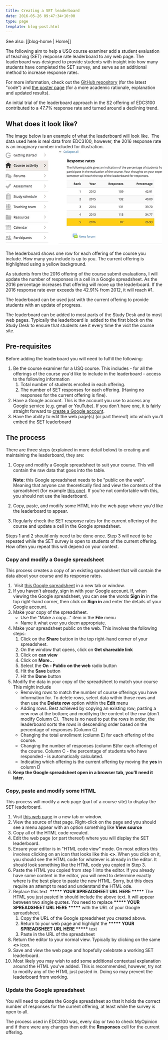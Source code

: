 ```yaml
---
title: Creating a SET leaderboard
date: 2016-05-26 09:47:34+10:00
type: page
template: blog-post.html
---
```


See also: [[blog-home | Home]]

The following aim to help a USQ course examiner add a student evaluation of teaching (SET) response rate leaderboard to any web page. The leaderboard was designed to provide students with insight into how many students have completed the SET survey, and serve as an additional method to increase response rates.

For more information, check out the [GitHub repository](https://github.com/djplaner/leaderboard) (for the latest "code") and [the poster page](http://djon.es/blog/2017/06/17/nudging-up-myopinion-response-rates-using-a-gamified-leaderboard/) (for a more academic rationale, explanation and updated results).

An initial trial of the leaderboard approach in the S2 offering of EDC3100 contributed to a 47.7% response rate and turned around a declining trend.

## What does it look like?

The image below is an example of what the leaderboard will look like.  The data used here is real data from EDC3100, however, the 2016 response rate is an imaginary number included for illustration. [![USQ'ified leaderboard](images/26647051493_017e390ed1.jpg)](https://www.flickr.com/photos/david_jones/26647051493/in/dateposted-public/ "USQ'ified leaderboard")

The leaderboard shows one row for each offering of the course you include. How many you include is up to you. The current offering is highlighted using a yellow background.

As students from the 2016 offering of the course submit evaluations, I will update the number of responses in a cell in a Google spreadsheet. As the 2016 percentage increases that offering will move up the leaderboard. If the 2016 response rate ever exceeds the 42.91% from 2012, it will reach #1.

The leaderboard can be used just with the current offering to provide students with an update of progress.

The leaderboard can be added to most parts of the Study Desk and to most web pages. Typically the leaderboard is  added to the first block on the Study Desk to ensure that students see it every time the visit the course site.

## Pre-requisites

Before adding the leaderboard you will need to fulfill the following:

1. Be the course examiner for a USQ course. This includes - for all the offerings of the course you'd like to include in the leaderboard - access to the following information
    1. Total number of students enrolled in each offering.
    2. The number of SET responses for each offering. (Having no responses for the current offering is fine).
2. Have a Google account. This is the account you use to access any Google service (e.g. gmail or YouTube). If you don't have one, it is fairly straight forward to [create a Google account](https://accounts.google.com/Signup).
3. Have the ability to edit the web page(s) (or part thereof) into which you'll embed the SET leaderboard

## The process

There are three steps (explained in more detail below) to creating and maintaining the leaderboard, they are:

1. Copy and modify a Google spreadsheet to suit your course. This will contain the raw data that goes into the table.
    
    **Note:** this Google spreadsheet needs to be "public on the web". Meaning that anyone can theoretically find and view the contents of the spreadsheet (for example [this one](https://docs.google.com/spreadsheets/d/1o7Dqv8XK54yVrvAmbJvsf88ot2QssSxUMJM4wP8q204/edit#gid=0)). If you're not comfortable with this, you should not use the leaderboard.
2. Copy, paste, and modify some HTML into the web page where you'd like the leaderboard to appear.
3. Regularly check the SET response rates for the current offering of the course and update a cell in the Google spreadsheet.

Steps 1 and 2 should only need to be done once. Step 3 will need to be repeated while the SET survey is open to students of the current offering. How often you repeat this will depend on your context.

### Copy and modify a Google spreadsheet

This process creates a copy of an existing spreadsheet that will contain the data about your course and its response rates.

1.  Visit [this Google spreadsheet](https://docs.google.com/spreadsheets/d/1o7Dqv8XK54yVrvAmbJvsf88ot2QssSxUMJM4wP8q204/edit#gid=0) in a new tab or window.
2. If you haven't already, sign in with your Google account. If, when viewing the Google spreadsheet, you can see the words **Sign in** in the top right-hand corner, then click on **Sign in** and enter the details of your Google account.
3. Make your copy of the spreadsheet.
    - Use the "Make a copy..." item in the **File** menu
    - Name it what ever you deem appropriate.
4. Make your spreadsheet public on the web. This involves the following steps:
    1. Click on the **Share** button in the top right-hand corner of your spreadsheet.
    2. On the window that opens, click on **Get shareable link**
    3. Click on **can view**
    4. Click on **More...**
    5. Select the **On - Public on the web** radio button
    6. Hit the **Save** button
    7. Hit the **Done** button
5. Modify the data in your copy of the spreadsheet to match your course This might include
    - Removing rows to match the number of course offerings you have information for. To delete rows, select data within those rows and then use the **Delete row** option within the **Edit** menu
    - Adding rows. Best achieved by copying an existing row; pasting a new row at the bottom; and modifying the content of the row (don't modify Column C).  There is no need to put the rows in order, the leaderboard sorts the rows in descending order based on the percentage of responses (Column C)
    - Changing the total enrollment (column E) for each offering of the course.
    - Changing the number of responses (column B)for each offering of the course. Column C - the percentage of students who have responded - is automatically calculated.
    - Indicating which offering is the current offering by moving the **yes** in column D
6. **Keep the Google spreadsheet open in a browser tab, you'll need it later.**

### Copy, paste and modify some HTML

This process will modify a web page (part of a course site) to display the SET leaderboard.

1. Visit [this web page](https://github.com/djplaner/leaderboard/blob/master/COPY_ME.html) in a new tab or window.
2. View the source of that page. Right-click on the page and you should see a menu appear with an option something like **View source**
3. Copy all of the HTML code revealed.
4. Edit the web page (or part thereof) where you will display the SET leaderboard.
5. Ensure your editor is in "HTML code view" mode. On most editors this involves clicking on an icon that looks like this **<>**. When you click on it, you should see the HTML code for whatever is already in the editor. It should look something like the HTML code you copied in Step 3.
6. Paste the HTML you copied from step 1 into the editor. If you already have some content in the editor, you will need to determine exactly where is the best place to paste the new HTML. Sorry, but this does require an attempt to read and understand the HTML ode.
7. Replace this text  **\*\*\*\*\* YOUR SPREADSHEET URL HERE \*\*\*\*\*** The HTML you just pasted in should include the above text. It will appear between two single quotes. You need to replace **\*\*\*\*\* YOUR SPREADSHEET URL HERE \*\*\*\*\*** with the URL of your Google spreadsheet.
    1. Copy the URL of the Google spreadsheet you created above.
    2. Return to your web page and highlight the **\*\*\*\*\* YOUR SPREADSHEET URL HERE \*\*\*\*\*** text
    3. Paste in the URL of the spreadsheet
8. Return the editor to your normal view. Typically by clicking on the same **<>** icon.
9. Save and view the web page and hopefully celebrate a working SET leaderboard.
10. Most likely you may wish to add some additional contextual explanation around the HTML you've added. This is recommended, however, try not to modify any of the HTML just pasted in. Doing so may prevent the leaderboard from working.

### Update the Google spreadsheet

You will need to update the Google spreadsheet so that it holds the correct number of responses for the current offering, at least while the survey is open to all.

The process used in EDC3100 was, every day or two to check MyOpinion and if there were any changes then edit the **Responses** cell for the current offering.